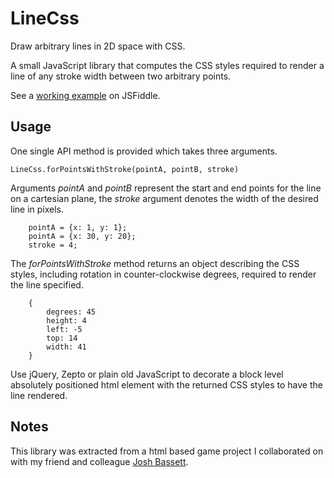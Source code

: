 # LineCss

Draw arbitrary lines in 2D space with CSS.

A small JavaScript library that computes the CSS styles required to render a line of any stroke width between two arbitrary points.

See a [working example](http://jsfiddle.net/kouky/jHWHz/embedded/result/) on JSFiddle.

## Usage

One single API method is provided which takes three arguments.

    LineCss.forPointsWithStroke(pointA, pointB, stroke)

Arguments _pointA_ and _pointB_ represent the start and end points for the line on a cartesian plane, the _stroke_ argument denotes the width of the desired line in pixels.

		pointA = {x: 1, y: 1};
		pointA = {x: 30, y: 20};
		stroke = 4;

The _forPointsWithStroke_ method returns an object describing the CSS styles, including rotation in counter-clockwise degrees, required to render the line specified.

		{
			degrees: 45
			height: 4
			left: -5
			top: 14
			width: 41
		}

Use jQuery, Zepto or plain old JavaScript to decorate a block level absolutely positioned html element with the returned CSS styles to have the line rendered.

## Notes

This library was extracted from a html based game project I collaborated on with my friend and colleague [Josh Bassett](https://github.com/nullobject).